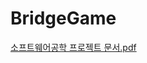 # BridgeGame
[소프트웨어공학 프로젝트 문서.pdf](https://github.com/HyunJinNo/BridgeGame/files/9007209/default.pdf)
